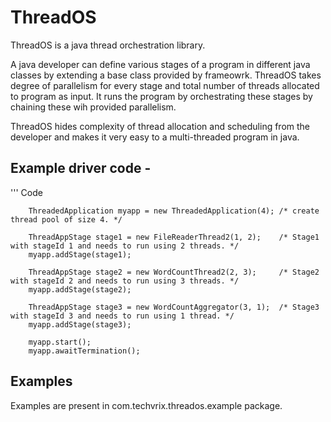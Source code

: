 # ThreadOS
ThreadOS is a java thread orchestration library.

A java developer can define various stages of a program in different java classes by extending a base class provided by frameowrk. ThreadOS takes degree of parallelism for every stage and total number of threads allocated to program as input. It runs the program by orchestrating these stages by chaining these wih provided parallelism.

ThreadOS hides complexity of thread allocation and scheduling from the developer and makes it very easy to a multi-threaded program in java.

## Example driver code -
''' Code

		ThreadedApplication myapp = new ThreadedApplication(4); /* create thread pool of size 4. */
		
		ThreadAppStage stage1 = new FileReaderThread2(1, 2);    /* Stage1 with stageId 1 and needs to run using 2 threads. */
		myapp.addStage(stage1);
		
		ThreadAppStage stage2 = new WordCountThread2(2, 3);     /* Stage2 with stageId 2 and needs to run using 3 threads. */
		myapp.addStage(stage2);
		
		ThreadAppStage stage3 = new WordCountAggregator(3, 1);  /* Stage3 with stageId 3 and needs to run using 1 thread. */
		myapp.addStage(stage3);
		
		myapp.start();
		myapp.awaitTermination();
    

## Examples
Examples are present in com.techvrix.threados.example package.
